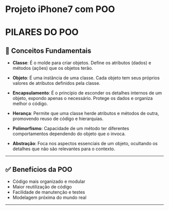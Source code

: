 # Projeto iPhone7 com POO

# PILARES DO POO  #
## 🔑 Conceitos Fundamentais

- **Classe**: É o molde para criar objetos. Define os atributos (dados) e métodos (ações) que os objetos terão.

- **Objeto**: É uma instância de uma classe. Cada objeto tem seus próprios valores de atributos definidos pela classe.

- **Encapsulamento**: É o princípio de esconder os detalhes internos de um objeto, expondo apenas o necessário. Protege os dados e organiza melhor o código.

- **Herança**: Permite que uma classe herde atributos e métodos de outra, promovendo reuso de código e hierarquias.

- **Polimorfismo**: Capacidade de um método ter diferentes comportamentos dependendo do objeto que o invoca.

- **Abstração**: Foca nos aspectos essenciais de um objeto, ocultando os detalhes que não são relevantes para o contexto.

---

## ✅ Benefícios da POO

- Código mais organizado e modular  
- Maior reutilização de código  
- Facilidade de manutenção e testes  
- Modelagem próxima do mundo real  

---
